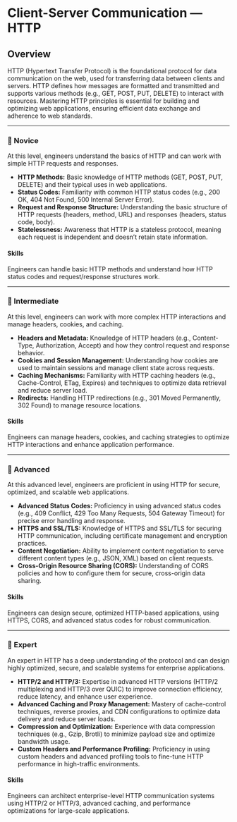 # Client-Server Communication — **HTTP**

## Overview
HTTP (Hypertext Transfer Protocol) is the foundational protocol for data communication on the web, used for transferring data between clients and servers. HTTP defines how messages are formatted and transmitted and supports various methods (e.g., GET, POST, PUT, DELETE) to interact with resources. Mastering HTTP principles is essential for building and optimizing web applications, ensuring efficient data exchange and adherence to web standards.

---

### 🌱 Novice
At this level, engineers understand the basics of HTTP and can work with simple HTTP requests and responses.

- **HTTP Methods:** Basic knowledge of HTTP methods (GET, POST, PUT, DELETE) and their typical uses in web applications.
- **Status Codes:** Familiarity with common HTTP status codes (e.g., 200 OK, 404 Not Found, 500 Internal Server Error).
- **Request and Response Structure:** Understanding the basic structure of HTTP requests (headers, method, URL) and responses (headers, status code, body).
- **Statelessness:** Awareness that HTTP is a stateless protocol, meaning each request is independent and doesn’t retain state information.

#### Skills
Engineers can handle basic HTTP methods and understand how HTTP status codes and request/response structures work.

---

### 🌿 Intermediate
At this level, engineers can work with more complex HTTP interactions and manage headers, cookies, and caching.

- **Headers and Metadata:** Knowledge of HTTP headers (e.g., Content-Type, Authorization, Accept) and how they control request and response behavior.
- **Cookies and Session Management:** Understanding how cookies are used to maintain sessions and manage client state across requests.
- **Caching Mechanisms:** Familiarity with HTTP caching headers (e.g., Cache-Control, ETag, Expires) and techniques to optimize data retrieval and reduce server load.
- **Redirects:** Handling HTTP redirections (e.g., 301 Moved Permanently, 302 Found) to manage resource locations.

#### Skills
Engineers can manage headers, cookies, and caching strategies to optimize HTTP interactions and enhance application performance.

---

### 🌳 Advanced
At this advanced level, engineers are proficient in using HTTP for secure, optimized, and scalable web applications.

- **Advanced Status Codes:** Proficiency in using advanced status codes (e.g., 409 Conflict, 429 Too Many Requests, 504 Gateway Timeout) for precise error handling and response.
- **HTTPS and SSL/TLS:** Knowledge of HTTPS and SSL/TLS for securing HTTP communication, including certificate management and encryption practices.
- **Content Negotiation:** Ability to implement content negotiation to serve different content types (e.g., JSON, XML) based on client requests.
- **Cross-Origin Resource Sharing (CORS):** Understanding of CORS policies and how to configure them for secure, cross-origin data sharing.

#### Skills
Engineers can design secure, optimized HTTP-based applications, using HTTPS, CORS, and advanced status codes for robust communication.

---

### 🚀 Expert
An expert in HTTP has a deep understanding of the protocol and can design highly optimized, secure, and scalable systems for enterprise applications.

- **HTTP/2 and HTTP/3:** Expertise in advanced HTTP versions (HTTP/2 multiplexing and HTTP/3 over QUIC) to improve connection efficiency, reduce latency, and enhance user experience.
- **Advanced Caching and Proxy Management:** Mastery of cache-control techniques, reverse proxies, and CDN configurations to optimize data delivery and reduce server loads.
- **Compression and Optimization:** Experience with data compression techniques (e.g., Gzip, Brotli) to minimize payload size and optimize bandwidth usage.
- **Custom Headers and Performance Profiling:** Proficiency in using custom headers and advanced profiling tools to fine-tune HTTP performance in high-traffic environments.

#### Skills
Engineers can architect enterprise-level HTTP communication systems using HTTP/2 or HTTP/3, advanced caching, and performance optimizations for large-scale applications.
